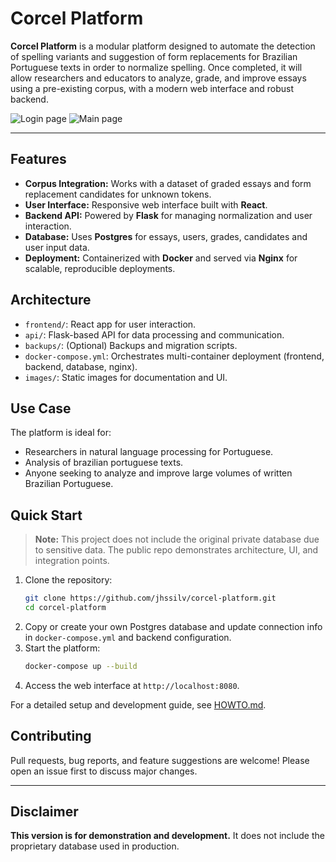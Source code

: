 # Corcel Platform

**Corcel Platform** is a modular platform designed to automate the detection of spelling variants and suggestion of form replacements for Brazilian Portuguese texts in order to normalize spelling. Once completed, it will allow researchers and educators to analyze, grade, and improve essays using a pre-existing corpus, with a modern web interface and robust backend.

![Login page](images/userauth.png)
![Main page](images/mainpage.png)

---

## Features

- **Corpus Integration:** Works with a dataset of graded essays and form replacement candidates for unknown tokens.
- **User Interface:** Responsive web interface built with **React**.
- **Backend API:** Powered by **Flask** for managing normalization and user interaction.
- **Database:** Uses **Postgres** for essays, users, grades, candidates and user input data.
- **Deployment:** Containerized with **Docker** and served via **Nginx** for scalable, reproducible deployments.

## Architecture

- `frontend/`: React app for user interaction.
- `api/`: Flask-based API for data processing and communication.
- `backups/`: (Optional) Backups and migration scripts.
- `docker-compose.yml`: Orchestrates multi-container deployment (frontend, backend, database, nginx).
- `images/`: Static images for documentation and UI.

## Use Case

The platform is ideal for:
- Researchers in natural language processing for Portuguese.
- Analysis of brazilian portuguese texts.
- Anyone seeking to analyze and improve large volumes of written Brazilian Portuguese.

## Quick Start

> **Note:** This project does not include the original private database due to sensitive data. The public repo demonstrates architecture, UI, and integration points.

1. Clone the repository:
   ```bash
   git clone https://github.com/jhssilv/corcel-platform.git
   cd corcel-platform
   ```
2. Copy or create your own Postgres database and update connection info in `docker-compose.yml` and backend configuration.
3. Start the platform:
   ```bash
   docker-compose up --build
   ```
4. Access the web interface at `http://localhost:8080`.

For a detailed setup and development guide, see [HOWTO.md](HOWTO.md).

## Contributing

Pull requests, bug reports, and feature suggestions are welcome! Please open an issue first to discuss major changes.

---

## Disclaimer

**This version is for demonstration and development.** It does not include the proprietary database used in production.
